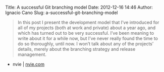 Title: A successful Git branching model
Date: 2012-12-16 14:46
Author: Ignacio Cano
Slug: a-successful-git-branching-model

> In this post I present the development model that I’ve introduced for
> all of my projects (both at work and private) about a year ago, and
> which has turned out to be very successful. I’ve been meaning to write
> about it for a while now, but I’ve never really found the time to do
> so thoroughly, until now. I won’t talk about any of the projects’
> details, merely about the branching strategy and release management.

- nvie | [nvie.com][]

  [nvie.com]: http://nvie.com/posts/a-successful-git-branching-model/
    "A successful Git branching model"
